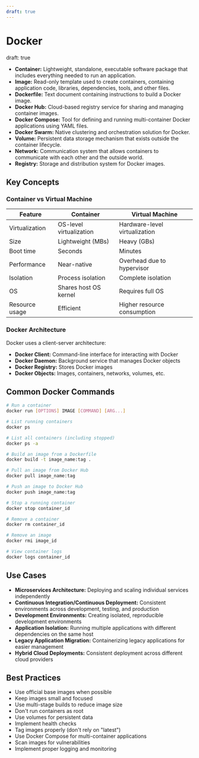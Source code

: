 ```yaml
---
draft: true
---
```

# Docker
draft: true

- **Container:** Lightweight, standalone, executable software package that includes everything needed to run an application.
- **Image:** Read-only template used to create containers, containing application code, libraries, dependencies, tools, and other files.
- **Dockerfile:** Text document containing instructions to build a Docker image.
- **Docker Hub:** Cloud-based registry service for sharing and managing container images.
- **Docker Compose:** Tool for defining and running multi-container Docker applications using YAML files.
- **Docker Swarm:** Native clustering and orchestration solution for Docker.
- **Volume:** Persistent data storage mechanism that exists outside the container lifecycle.
- **Network:** Communication system that allows containers to communicate with each other and the outside world.
- **Registry:** Storage and distribution system for Docker images.

## Key Concepts

### Container vs Virtual Machine

| Feature | Container | Virtual Machine |
|---------|-----------|-----------------|
| Virtualization | OS-level virtualization | Hardware-level virtualization |
| Size | Lightweight (MBs) | Heavy (GBs) |
| Boot time | Seconds | Minutes |
| Performance | Near-native | Overhead due to hypervisor |
| Isolation | Process isolation | Complete isolation |
| OS | Shares host OS kernel | Requires full OS |
| Resource usage | Efficient | Higher resource consumption |

### Docker Architecture

Docker uses a client-server architecture:
- **Docker Client:** Command-line interface for interacting with Docker
- **Docker Daemon:** Background service that manages Docker objects
- **Docker Registry:** Stores Docker images
- **Docker Objects:** Images, containers, networks, volumes, etc.

## Common Docker Commands

```bash
# Run a container
docker run [OPTIONS] IMAGE [COMMAND] [ARG...]

# List running containers
docker ps

# List all containers (including stopped)
docker ps -a

# Build an image from a Dockerfile
docker build -t image_name:tag .

# Pull an image from Docker Hub
docker pull image_name:tag

# Push an image to Docker Hub
docker push image_name:tag

# Stop a running container
docker stop container_id

# Remove a container
docker rm container_id

# Remove an image
docker rmi image_id

# View container logs
docker logs container_id
```

## Use Cases

- **Microservices Architecture:** Deploying and scaling individual services independently
- **Continuous Integration/Continuous Deployment:** Consistent environments across development, testing, and production
- **Development Environments:** Creating isolated, reproducible development environments
- **Application Isolation:** Running multiple applications with different dependencies on the same host
- **Legacy Application Migration:** Containerizing legacy applications for easier management
- **Hybrid Cloud Deployments:** Consistent deployment across different cloud providers

## Best Practices

- Use official base images when possible
- Keep images small and focused
- Use multi-stage builds to reduce image size
- Don't run containers as root
- Use volumes for persistent data
- Implement health checks
- Tag images properly (don't rely on "latest")
- Use Docker Compose for multi-container applications
- Scan images for vulnerabilities
- Implement proper logging and monitoring